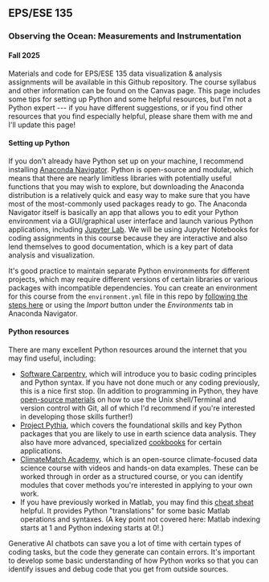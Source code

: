 ## EPS/ESE 135
### Observing the Ocean: Measurements and Instrumentation
#### Fall 2025

Materials and code for EPS/ESE 135 data visualization & analysis assignments will be available in this Github repository. The course syllabus and other information can be found on the Canvas page. This page includes some tips for setting up Python and some helpful resources, but I'm not a Python expert --- if you have different suggestions, or if you find other resources that you find especially helpful, please share them with me and I'll update this page!


#### Setting up Python
If you don't already have Python set up on your machine, I recommend installing [Anaconda Navigator](https://www.anaconda.com/download). Python is open-source and modular, which means that there are nearly limitless libraries with potentially useful functions that you may wish to explore, but downloading the Anaconda distribution is a relatively quick and easy way to make sure that you have most of the most-commonly used packages ready to go. The Anaconda Navigator itself is basically an app that allows you to edit your Python environment via a GUI/graphical user interface and launch various Python applications, including [Jupyter Lab](https://jupyter.org/). We will be using Jupyter Notebooks for coding assignments in this course because they are interactive and also lend themselves to good documentation, which is a key part of data analysis and visualization.

It's good practice to maintain separate Python environments for different projects, which may require different versions of certain libraries or various packages with incompatible dependencies. You can create an environment for this course from the `environment.yml` file in this repo by [following the steps here](https://docs.conda.io/projects/conda/en/stable/user-guide/tasks/manage-environments.html#creating-an-environment-from-an-environment-yml-file) or using the _Import_ button under the _Environments_ tab in Anaconda Navigator.


#### Python resources
There are many excellent Python resources around the internet that you may find useful, including:
- [Software Carpentry](https://swcarpentry.github.io/python-novice-inflammation/01-intro.html), which will introduce you to basic coding principles and Python syntax. If you have not done much or any coding previously, this is a nice first stop. (In addition to programming in Python, they have [open-source materials](https://software-carpentry.org/lessons/) on how to use the Unix shell/Terminal and version control with Git, all of which I'd recommend if you're interested in developing those skills further!)
- [Project Pythia](https://foundations.projectpythia.org/preamble/how-to-use/), which covers the foundational skills and key Python packages that you are likely to use in earth science data analysis. They also have more advanced, specialized [cookbooks](https://cookbooks.projectpythia.org/) for certain applications.
- [ClimateMatch Academy](https://comptools.climatematch.io/tutorials/intro.html), which is an open-source climate-focused data science course with videos and hands-on data examples. These can be worked through in order as a structured course, or you can identify modules that cover methods you're interested in applying to your own work.
- If you have previously worked in Matlab, you may find this [cheat sheat](https://cheatsheets.quantecon.org/) helpful. It provides Python "translations" for some basic Matlab operations and syntaxes. (A key point not covered here: Matlab indexing starts at 1 and Python indexing starts at 0!.)

Generative AI chatbots can save you a lot of time with certain types of coding tasks, but the code they generate can contain errors. It's important to develop some basic understanding of how Python works so that you can identify issues and debug code that you get from outside sources.
